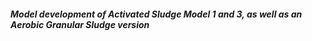 ##### Model development of Activated Sludge Model 1 and 3, as well as an Aerobic Granular Sludge version 

